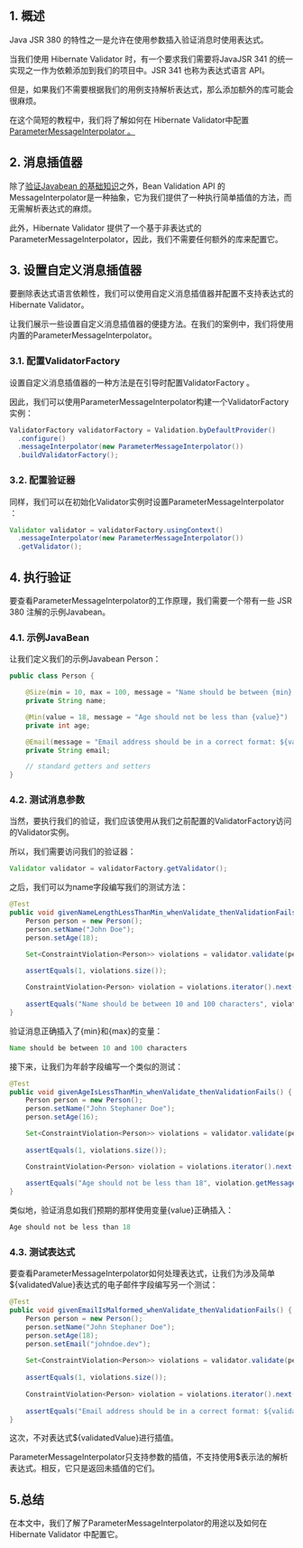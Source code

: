 ## 1. 概述

Java JSR 380 的特性之一是允许在使用参数插入验证消息时使用表达式。

当我们使用 Hibernate Validator 时，有一个要求我们需要将JavaJSR 341 的统一实现之一作为依赖添加到我们的项目中。JSR 341 也称为表达式语言 API。

但是，如果我们不需要根据我们的用例支持解析表达式，那么添加额外的库可能会很麻烦。

在这个简短的教程中，我们将了解如何在 Hibernate Validator中配置[ParameterMessageInterpolator 。](https://docs.jboss.org/hibernate/stable/validator/api/org/hibernate/validator/messageinterpolation/ParameterMessageInterpolator.html)

## 2. 消息插值器

除了[验证Javabean 的基础知识](https://www.baeldung.com/javax-validation)之外，Bean Validation API 的MessageInterpolator是一种抽象，它为我们提供了一种执行简单插值的方法，而无需解析表达式的麻烦。

此外，Hibernate Validator 提供了一个基于非表达式的ParameterMessageInterpolator，因此，我们不需要任何额外的库来配置它。

## 3. 设置自定义消息插值器

要删除表达式语言依赖性，我们可以使用自定义消息插值器并配置不支持表达式的 Hibernate Validator。

让我们展示一些设置自定义消息插值器的便捷方法。在我们的案例中，我们将使用内置的ParameterMessageInterpolator。

### 3.1. 配置ValidatorFactory

设置自定义消息插值器的一种方法是在引导时配置ValidatorFactory 。

因此，我们可以使用ParameterMessageInterpolator构建一个ValidatorFactory实例：

```java
ValidatorFactory validatorFactory = Validation.byDefaultProvider()
  .configure()
  .messageInterpolator(new ParameterMessageInterpolator())
  .buildValidatorFactory();

```

### 3.2. 配置验证器

同样，我们可以在初始化Validator实例时设置ParameterMessageInterpolator ：

```java
Validator validator = validatorFactory.usingContext()
  .messageInterpolator(new ParameterMessageInterpolator())
  .getValidator();

```

## 4. 执行验证

要查看ParameterMessageInterpolator的工作原理，我们需要一个带有一些 JSR 380 注解的示例Javabean。

### 4.1. 示例JavaBean

让我们定义我们的示例Javabean Person：

```java
public class Person {

    @Size(min = 10, max = 100, message = "Name should be between {min} and {max} characters")
    private String name;

    @Min(value = 18, message = "Age should not be less than {value}")
    private int age;

    @Email(message = "Email address should be in a correct format: ${validatedValue}")
    private String email;

    // standard getters and setters
}

```

### 4.2. 测试消息参数

当然，要执行我们的验证，我们应该使用从我们之前配置的ValidatorFactory访问的Validator实例。

所以，我们需要访问我们的验证器：

```java
Validator validator = validatorFactory.getValidator();

```

之后，我们可以为name字段编写我们的测试方法：

```java
@Test
public void givenNameLengthLessThanMin_whenValidate_thenValidationFails() {
    Person person = new Person();
    person.setName("John Doe");
    person.setAge(18);

    Set<ConstraintViolation<Person>> violations = validator.validate(person);
 
    assertEquals(1, violations.size());

    ConstraintViolation<Person> violation = violations.iterator().next();
 
    assertEquals("Name should be between 10 and 100 characters", violation.getMessage());
}
```

验证消息正确插入了{min}和{max}的变量：

```java
Name should be between 10 and 100 characters

```

接下来，让我们为年龄字段编写一个类似的测试：

```java
@Test
public void givenAgeIsLessThanMin_whenValidate_thenValidationFails() {
    Person person = new Person();
    person.setName("John Stephaner Doe");
    person.setAge(16);

    Set<ConstraintViolation<Person>> violations = validator.validate(person);
 
    assertEquals(1, violations.size());

    ConstraintViolation<Person> violation = violations.iterator().next();
 
    assertEquals("Age should not be less than 18", violation.getMessage());
}
```

类似地，验证消息如我们预期的那样使用变量{value}正确插入：

```java
Age should not be less than 18

```

### 4.3. 测试表达式

要查看ParameterMessageInterpolator如何处理表达式，让我们为涉及简单${validatedValue}表达式的电子邮件字段编写另一个测试：

```java
@Test
public void givenEmailIsMalformed_whenValidate_thenValidationFails() {
    Person person = new Person();
    person.setName("John Stephaner Doe");
    person.setAge(18);
    person.setEmail("johndoe.dev");
    
    Set<ConstraintViolation<Person>> violations = validator.validate(person);
 
    assertEquals(1, violations.size());
    
    ConstraintViolation<Person> violation = violations.iterator().next();
 
    assertEquals("Email address should be in a correct format: ${validatedValue}", violation.getMessage());
}
```

这次，不对表达式${validatedValue}进行插值。

ParameterMessageInterpolator只支持参数的插值，不支持使用$表示法的解析表达式。相反，它只是返回未插值的它们。

## 5.总结

在本文中，我们了解了ParameterMessageInterpolator的用途以及如何在 Hibernate Validator 中配置它。
